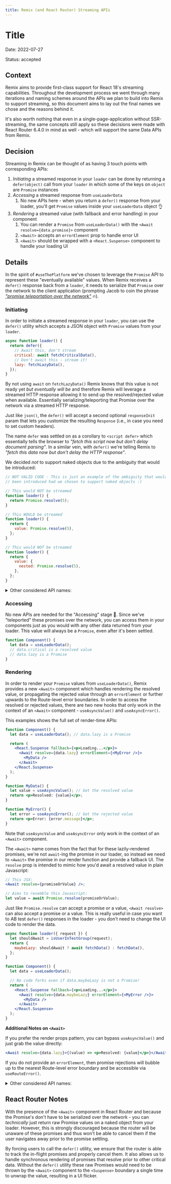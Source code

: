 ```yaml
---
title: Remix (and React Router) Streaming APIs
---
```


# Title

Date: 2022-07-27

Status: accepted

## Context

Remix aims to provide first-class support for React 18's streaming capabilities. Throughout the development process we went through many iterations and naming schemes around the APIs we plan to build into Remix to support streaming, so this document aims to lay out the final names we chose and the reasons behind it.

It's also worth nothing that even in a single-page-application without SSR-streaming, the same concepts still apply so these decisions were made with React Router 6.4.0 in mind as well - which will support the same Data APIs from Remix.

## Decision

Streaming in Remix can be thought of as having 3 touch points with corresponding APIs:

1. _Initiating_ a streamed response in your `loader` can be done by returning a `defer(object)` call from your `loader` in which some of the keys on `object` are `Promise` instances
2. _Accessing_ a streamed response from `useLoaderData`
   1. No new APIs here - when you return a `defer()` response from your loader, you'll get `Promise` values inside your `useLoaderData` object 👌
3. _Rendering_ a streamed value (with fallback and error handling) in your component
   1. You can render a `Promise` from `useLoaderData()` with the `<Await resolve={data.promise}>` component
   2. `<Await>` accepts an `errorElement` prop to handle error UI
   3. `<Await>` should be wrapped with a `<React.Suspense>` component to handle your loading UI

## Details

In the spirit of `#useThePlatform` we've chosen to leverage the `Promise` API to represent these "eventually available" values. When Remix receives a `defer()` response back from a `loader`, it needs to serialize that `Promise` over the network to the client application (prompting Jacob to coin the phrase [_"promise teleportation over the network"_][promise teleportation] 🔥).

### Initiating

In order to initiate a streamed response in your `loader`, you can use the `defer()` utility which accepts a JSON object with `Promise` values from your `loader`.

```js
async function loader() {
  return defer({
    // Await this, don't stream
    critical: await fetchCriticalData(),
    // Don't await this - stream it!
    lazy: fetchLazyData(),
  });
}
```

By not using `await` on `fetchLazyData()` Remix knows that this value is not ready yet _but eventually will be_ and therefore Remix will leverage a streamed HTTP response allowing it to send up the resolved/rejected value when available. Essentially serializing/teleporting that Promise over the network via a streamed HTTP response.

Just like `json()`, the `defer()` will accept a second optional `responseInit` param that lets you customize the resulting `Response` (i.e., in case you need to set custom headers).

The name `defer` was settled on as a corollary to `<script defer>` which essentially tells the browser to _"fetch this script now but don't delay document parsing"_. In a similar vein, with `defer()` we're telling Remix to _"fetch this data now but don't delay the HTTP response"_.

We decided _not_ to support naked objects due to the ambiguity that would be introduced:

```js
// NOT VALID CODE - This is just an example of the ambiguity that would have
// been introduced had we chosen to support naked objects :)

// This would NOT be streamed
function loader() {
  return Promise.resolve(5);
}

// This WOULD be streamed
function loader() {
  return {
    value: Promise.resolve(5),
  };
}

// This would NOT be streamed
function loader() {
  return {
    value: {
      nested: Promise.resolve(5),
    },
  };
}
```

<details>
  <summary>Other considered API names:</summary>
  <br/>
  <ul>
    <li><code>deferred()</code> - This is just a bit of a weird word that doesn't have much pre-existing semantic meaning. Is this the <code>jQuery.Deferred</code> thing from back in the day? Remix in general wants to avoid needlessly introducing net-new language to an already convoluted landscape!</li>
    <li><code>stream()</code> - We also thought <code>stream</code> might be a good name since that's what the call is telling Remix to do - stream the responses down to the browser. But - this is also potentially misleading because stream is ambiguous in ths case. Developers may mistakenly think that this gives them back a <code>Stream</code> instance and they can arbitrarily send multiple chunks of data down to the browser over time. This is not how the current API works - but also seems like a really interesting idea for Remix to consider in the future, so we wanted to keep the <code>stream()</code> name available for future use cases.</li>
  </ul>
</details>

### Accessing

No new APIs are needed for the "Accessing" stage 🎉. Since we've "teleported" these promises over the network, you can access them in your components just as you would with any other data returned from your loader. This value will always be a `Promise`, even after it's been settled.

```js
function Component() {
  let data = useLoaderData();
  // data.critical is a resolved value
  // data.lazy is a Promise
}
```

### Rendering

In order to render your `Promise` values from `useLoaderData()`, Remix provides a new `<Await>` component which handles rendering the resolved value, or propagating the rejected value through an `errorElement` or further upwards to the Route-level error boundaries. In order to access the resolved or rejected values, there are two new hooks that only work in the context of an `<Await>` component - `useAsyncValue()` and `useAsyncError()`.

This examples shows the full set of render-time APIs:

```jsx
function Component() {
  let data = useLoaderData(); // data.lazy is a Promise

  return (
    <React.Suspense fallback={<p>Loading...</p>}>
      <Await resolve={data.lazy} errorElement={<MyError />}>
        <MyData />
      </Await>
    </React.Suspense>
  );
}

function MyData() {
  let value = useAsyncValue(); // Get the resolved value
  return <p>Resolved: {value}</p>;
}

function MyError() {
  let error = useAsyncError(); // Get the rejected value
  return <p>Error: {error.message}</p>;
}
```

Note that `useAsyncValue` and `useAsyncError` only work in the context of an `<Await>` component.

The `<Await>` name comes from the fact that for these lazily-rendered promises, we're not `await`-ing the promise in our loader, so instead we need to `<Await>` the promise in our render function and provide a fallback UI. The `resolve` prop is intended to mimic how you'd await a resolved value in plain Javascript:

```jsx
// This JSX:
<Await resolve={promiseOrValue} />;

// Aims to resemble this Javascript:
let value = await Promise.resolve(promiseOrValue);
```

Just like `Promise.resolve` can accept a promise or a value, `<Await resolve>` can also accept a promise or a value. This is really useful in case you want to AB test `defer()` responses in the loader - you don't need to change the UI code to render the data.

```jsx
async function loader({ request }) {
  let shouldAwait = isUserInTestGroup(request);
  return {
    maybeLazy: shouldAwait ? await fetchData() : fetchData(),
  };
}

function Component() {
  let data = useLoaderData();

  // No code forks even if data.maybeLazy is not a Promise!
  return (
    <React.Suspense fallback={<p>Loading...</p>}>
      <Await resolve={data.maybeLazy} errorElement={<MyError />}>
        <MyData />
      </Await>
    </React.Suspense>
  );
}
```

**Additional Notes on `<Await>`**

If you prefer the render props pattern, you can bypass `useAsyncValue()` and just grab the value directly:

```jsx
<Await resolve={data.lazy}>{(value) => <p>Resolved: {value}</p>}</Await>
```

If you do not provide an `errorElement`, then promise rejections will bubble up to the nearest Route-level error boundary and be accessible via `useRouteError()`.

<details>
  <summary>Other considered API names:</summary>
  <br>
  <p>We originally implemented this as a <code>&lt;Deferred value={promise} fallback={&lt;Loader /&gt;} errorElement={&lt;MyError/&gt;} /></code>, but eventually we chose to remove the built-in <code>&lt;Suspense&gt;</code> boundary for better composability and eventual use with <code>&lt;SuspenseList&gt;</code>.  Once that was removed, and we were only using a <code>Promise</code> it made sense to move to a generic <code>&lt;Await&gt;</code> component that could be used with <em>any</em> promise, not just those coming from <code>defer()</code> in a <code>loader</code></p>

  <p>We also considered various alternatives for the hook names - most notably `useResolvedValue`/`useRejectedValue`.  However, these were a bit too tightly coupled to the `Promise` nomenclature.  Remember, `Await` supports non-Promise values as well as render-errors, so it would be confusing if `useResolvedValue` was handing you a non-Promise value, or if `useRejectedValue` was handing you a render error from a resolved `Promise`.  `useAsyncValue`/`useAsyncError` better encompasses those scenarios as well.</p>
</details>

## React Router Notes

With the presence of the `<Await>` component in React Router and because the Promise's don't have to be serialized over the network - you can _technically_ just return raw Promise values on a naked object from your loader. However, this is strongly discouraged because the router will be unaware of these promises and thus won't be able to cancel them if the user navigates away prior to the promise settling.

By forcing users to call the `defer()` utility, we ensure that the router is able to track the in-flight promises and properly cancel them. It also allows us to handle synchronous rendering of promises that resolve prior to other critical data. Without the `defer()` utility these raw Promises would need to be thrown by the `<Await>` component to the `<Suspense>` boundary a single time to unwrap the value, resulting in a UI flicker.

[promise teleportation]: https://twitter.com/ebey_jacob/status/1548817107546095616
